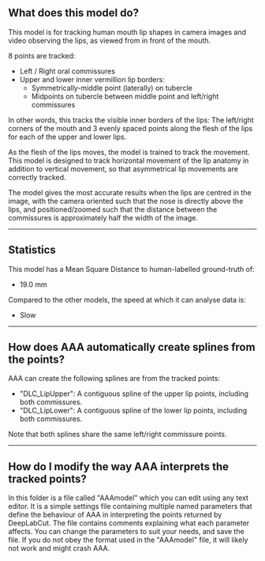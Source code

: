 What does this model do?
------------------------
This model is for tracking human mouth lip shapes in camera images and video observing the lips, as viewed from in front of the mouth.

8 points are tracked:
 - Left / Right oral commissures
 - Upper and lower inner vermillion lip borders:
   - Symmetrically-middle point (laterally) on tubercle
   - Midpoints on tubercle between middle point and left/right commissures

In other words, this tracks the visible inner borders of the lips: The left/right corners of the mouth and 3 evenly spaced points along the flesh of the lips for each of the upper and lower lips.

As the flesh of the lips moves, the model is trained to track the movement. This model is designed to track horizontal movement of the lip anatomy in addition to vertical movement, so that asymmetrical lip movements are correctly tracked.

The model gives the most accurate results when the lips are centred in the image, with the camera oriented such that the nose is directly above the lips, and positioned/zoomed such that the distance between the commissures is approximately half the width of the image.


----------
Statistics
----------
This model has a Mean Square Distance to human-labelled ground-truth of:
 - 19.0 mm

Compared to the other models, the speed at which it can analyse data is:
 - Slow


----------------------------------------------------------
How does AAA automatically create splines from the points?
----------------------------------------------------------
AAA can create the following splines are from the tracked points:
 - "DLC_LipUpper": A contiguous spline of the upper lip points, including both commissures.
 - "DLC_LipLower": A contiguous spline of the lower lip points, including both commissures.

Note that both splines share the same left/right commissure points.


----------------------------------------------------------
How do I modify the way AAA interprets the tracked points?
----------------------------------------------------------
In this folder is a file called "AAAmodel" which you can edit using any text editor. It is a simple settings file containing multiple named parameters that define the behaviour of AAA in interpreting the points returned by DeepLabCut.
The file contains comments explaining what each parameter affects. You can change the parameters to suit your needs, and save the file. If you do not obey the format used in the "AAAmodel" file, it will likely not work and might crash AAA.